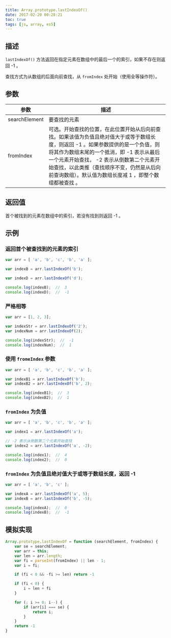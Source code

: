 ```yaml
---
title: Array.prototype.lastIndexOf()
date: 2017-02-20 00:28:21
toc: true
tags: [js, array, es5]
---
```


## 描述

`lastIndexOf()` 方法返回在指定元素在数组中的最后一个的索引，如果不存在则返回 -1 。

查找方式为从数组的后面向前查找，从 `fromIndex` 处开始（使用全等操作符）。

## 参数

参数 | 描述
--- | ---
searchElement | 要查找的元素
fromIndex | 可选。开始查找的位置，在此位置开始从后向前查找。如果该值为负值且绝对值大于或等于数组长度，则返回 -1 。如果参数提供的是一个负值，则将其作为数组末尾的一个抵消，即 -1 表示从最后一个元素开始查找， -2 表示从倒数第二个元素开始查找，以此类推（查找顺序不变，仍然是从后向前查询数组）。默认值为数组长度减 1 ，即整个数组都被查找 。

## 返回值

首个被找到的元素在数组中的索引，若没有找到则返回 -1 。

## 示例

### 返回首个被查找到的元素的索引

```js
var arr = [ 'a', 'b', 'c', 'b', 'a' ];

var indexB = arr.lastIndexOf('b');

var indexD = arr.lastIndexOf('d');

console.log(indexB);  //  3 
console.log(indexD);  //  -1
```

### 严格相等

```js
var arr = [1, 2, 3];

var indexStr = arr.lastIndexOf('2');
var indexNum = arr.lastIndexOf(2);

console.log(indexStr);  //  -1
console.log(indexNum);  //  1
```

### 使用 `fromeIndex` 参数

```js
var arr = [ 'a', 'b', 'c', 'b', 'a' ];

var indexB1 = arr.lastIndexOf('b');
var indexB2 = arr.lastIndexOf('b', 2);

console.log(indexB1);  //  3 
console.log(indexB2);  //  1 
```

### `fromIndex` 为负值

```js
var arr = [ 'a', 'b', 'c', 'b', 'a' ];

var index1 = arr.lastIndexOf('a');

// -2 表示从倒数第二个元素开始查找
var index2 = arr.lastIndexOf('a', -2);

console.log(index1);  //  4 
console.log(index2);  //  0 
```

### `fromIndex` 为负值且绝对值大于或等于数组长度，返回 -1 

```js
var arr = [ 'a', 'b', 'c' ];

var indexA = arr.lastIndexOf('a', 5);
var indexB = arr.lastIndexOf('b', -5);

console.log(indexA);  //  0 
console.log(indexB);  //  -1
```

## 模拟实现

```js
Array.prototype.lastIndexOf = function (searchElement, fromIndex) {
    var se = searchElement;
    var arr = this;
    var len = arr.length;
    var fi = parseInt(fromIndex) || len - 1;
    var i = fi;

    if (fi < 0 && -fi >= len) return -1

    if (fi < 0) {
        i = len + fi
    }

    for (; i >= 0; i--) {
        if (arr[i] === se) {
            return i;
        }
    }
    return -1
}

```

